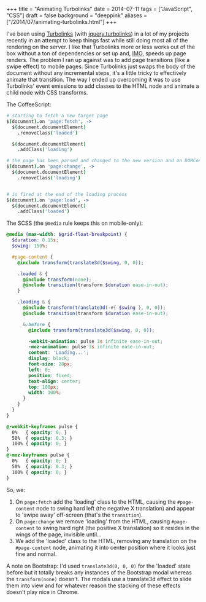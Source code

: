+++
title = "Animating Turbolinks"
date = 2014-07-11
tags = ["JavaScript", "CSS"]
draft = false
background = "deeppink"
aliases = ["/2014/07/animating-turbolinks.html"]
+++

I've been using [Turbolinks](https://github.com/rails/turbolinks/) (with
[jquery.turbolinks](https://github.com/kossnocorp/jquery.turbolinks)) in a lot
of my projects recently in an attempt to keep things fast while still doing most
all of the rendering on the server. I like that Turbolinks more or less works
out of the box without a ton of dependencies or set up and, <abbr title='in my
opinion'>IMO</abbr>, speeds up page renders. The problem I ran up against was to
add page transitions (like a swipe effect) to mobile pages. Since Turbolinks
just swaps the body of the document without any incremental steps, it's a little
tricky to effectively animate that transition. The way I ended up overcoming it
was to use Turbolinks' event emissions to add classes to the HTML node and
animate a child node with CSS transforms.

The CoffeeScript:

```coffeescript
# starting to fetch a new target page
$(document).on 'page:fetch', ->
  $(document.documentElement)
    .removeClass('loaded')

  $(document.documentElement)
    .addClass('loading')

# the page has been parsed and changed to the new version and on DOMContentLoaded
$(document).on 'page:change', ->
  $(document.documentElement)
    .removeClass('loading')


# is fired at the end of the loading process
$(document).on 'page:load', ->
  $(document.documentElement)
    .addClass('loaded')
```

The SCSS (the `@media` rule keeps this on mobile-only):

```scss
@media (max-width: $grid-float-breakpoint) {
  $duration: 0.15s;
  $swing: 150%;

  #page-content {
    @include transform(translate3d($swing, 0, 0));

    .loaded & {
      @include transform(none);
      @include transition(transform $duration ease-in-out);
    }

    .loading & {
      @include transform(translate3d(-#{ $swing }, 0, 0));
      @include transition(transform $duration ease-in-out);

      &:before {
        @include transform(translate3d($swing, 0, 0));

        -webkit-animation: pulse 3s infinite ease-in-out;
        -moz-animation: pulse 3s infinite ease-in-out;
        content: 'Loading...';
        display: block;
        font-size: 28px;
        left: 0;
        position: fixed;
        text-align: center;
        top: 100px;
        width: 100%;
      }
    }
  }
}

@-webkit-keyframes pulse {
  0%   { opacity: 0; }
  50%  { opacity: 0.3; }
  100% { opacity: 0; }
}
@-moz-keyframes pulse {
  0%   { opacity: 0; }
  50%  { opacity: 0.3; }
  100% { opacity: 0; }
}
```

So, we:

1. On `page:fetch` add the 'loading' class to the HTML, causing the
   `#page-content` node to swing hard left (the negative X translation) and
   appear to 'swipe away' off-screen (that's the `transition`).
2. On `page:change` we remove 'loading' from the HTML, causing `#page-content`
   to swing hard right (the positive X translation) so it resides in the wings
   of the page, invisible until...
3. We add the 'loaded' class to the HTML, removing any translation on the
   `#page-content` node, animating it into center position where it looks just
   fine and normal.

A note on Bootstrap: I'd used `translate3d(0, 0, 0)` for the 'loaded' state
before but it totally breaks any instances of the Bootstrap modal whereas the
`transform(none)` doesn't. The modals use a translate3d effect to slide them
into view and for whatever reason the stacking of these effects doesn't play
nice in Chrome.
